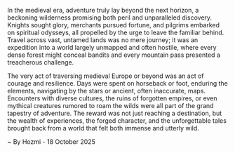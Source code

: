 
In the medieval era, adventure truly lay beyond the next horizon, a beckoning wilderness promising both peril and unparalleled discovery. Knights sought glory, merchants pursued fortune, and pilgrims embarked on spiritual odysseys, all propelled by the urge to leave the familiar behind. Travel across vast, untamed lands was no mere journey; it was an expedition into a world largely unmapped and often hostile, where every dense forest might conceal bandits and every mountain pass presented a treacherous challenge.

The very act of traversing medieval Europe or beyond was an act of courage and resilience. Days were spent on horseback or foot, enduring the elements, navigating by the stars or ancient, often inaccurate, maps. Encounters with diverse cultures, the ruins of forgotten empires, or even mythical creatures rumored to roam the wilds were all part of the grand tapestry of adventure. The reward was not just reaching a destination, but the wealth of experiences, the forged character, and the unforgettable tales brought back from a world that felt both immense and utterly wild.

~ By Hozmi - 18 October 2025
